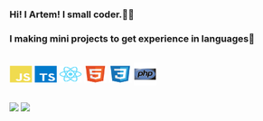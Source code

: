 ### Hi! I Artem! I small coder.👨‍💻
### I making mini projects to get experience in languages💪
<div style="display: inline_block"><br>
  <img align="center" alt="Alfedov-Js" height="30" width="40" src="https://raw.githubusercontent.com/devicons/devicon/master/icons/javascript/javascript-plain.svg">
  <img align="center" alt="Alfedov-Ts" height="30" width="40" src="https://raw.githubusercontent.com/devicons/devicon/master/icons/typescript/typescript-plain.svg">
  <img align="center" alt="Alfedov-React" height="30" width="40" src="https://raw.githubusercontent.com/devicons/devicon/master/icons/react/react-original.svg">
  <img align="center" alt="Alfedov-HTML" height="30" width="40" src="https://raw.githubusercontent.com/devicons/devicon/master/icons/html5/html5-original.svg">
  <img align="center" alt="Alfedov-CSS" height="30" width="40" src="https://raw.githubusercontent.com/devicons/devicon/master/icons/css3/css3-original.svg">
  <img align="center" alt="Alfedov-PHP" height="40" width="40" src="https://raw.githubusercontent.com/devicons/devicon/master/icons/php/php-original.svg">
</div>

  ##

<div> 
 <a href="https://discord.gg/EJFVjurMN6" target="_blank"><img src="https://img.shields.io/badge/Discord-7289DA?style=for-the-badge&logo=discord&logoColor=white" target="_blank"></a> 
  <a href="https://vk.com/parkerdev" target="_blank"><img src="https://img.shields.io/badge/-Vkontakte-090909?style=for-the-badge&logo=Vk&logoColor=4F7DB3" target="_blank"></a> 
</div>
